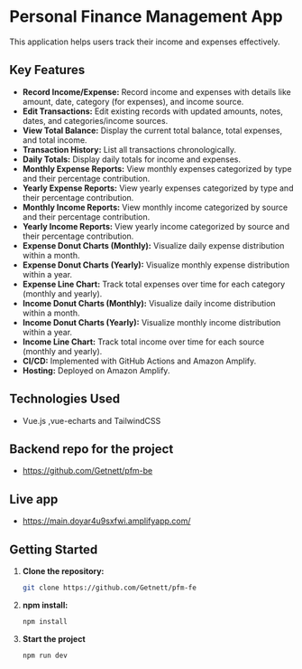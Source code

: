 # Personal Finance Management App

This application helps users track their income and expenses effectively.

## Key Features

* **Record Income/Expense:** Record income and expenses with details like amount, date, category (for expenses), and income source.
* **Edit Transactions:** Edit existing records with updated amounts, notes, dates, and categories/income sources.
* **View Total Balance:** Display the current total balance, total expenses, and total income.
* **Transaction History:** List all transactions chronologically.
* **Daily Totals:** Display daily totals for income and expenses.
* **Monthly Expense Reports:** View monthly expenses categorized by type and their percentage contribution.
* **Yearly Expense Reports:** View yearly expenses categorized by type and their percentage contribution.
* **Monthly Income Reports:** View monthly income categorized by source and their percentage contribution.
* **Yearly Income Reports:** View yearly income categorized by source and their percentage contribution.
* **Expense Donut Charts (Monthly):** Visualize daily expense distribution within a month.
* **Expense Donut Charts (Yearly):** Visualize monthly expense distribution within a year.
* **Expense Line Chart:** Track total expenses over time for each category (monthly and yearly).
* **Income Donut Charts (Monthly):** Visualize daily income distribution within a month.
* **Income Donut Charts (Yearly):** Visualize monthly income distribution within a year.
* **Income Line Chart:** Track total income over time for each source (monthly and yearly).
* **CI/CD:** Implemented with GitHub Actions and  Amazon Amplify.
* **Hosting:** Deployed on Amazon Amplify.

## Technologies Used

* Vue.js ,vue-echarts and TailwindCSS

## Backend repo for the project

* https://github.com/Getnett/pfm-be


## Live app
 
* https://main.doyar4u9sxfwi.amplifyapp.com/

## Getting Started

1. **Clone the repository:** 
   ```bash
   git clone https://github.com/Getnett/pfm-fe
2. **npm install:**
   ```bash
   npm install

3. **Start the project**
   ```bash
   npm run dev
